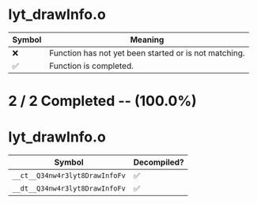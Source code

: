 # lyt_drawInfo.o
| Symbol | Meaning 
| ------------- | ------------- 
| :x: | Function has not yet been started or is not matching. 
| :white_check_mark: | Function is completed. 


# 2 / 2 Completed -- (100.0%)
# lyt_drawInfo.o
| Symbol | Decompiled? |
| ------------- | ------------- |
| `__ct__Q34nw4r3lyt8DrawInfoFv` | :white_check_mark: |
| `__dt__Q34nw4r3lyt8DrawInfoFv` | :white_check_mark: |
